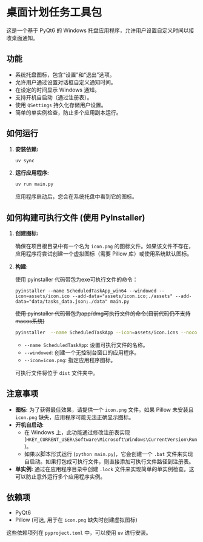 # 桌面计划任务工具包

这是一个基于 PyQt6 的 Windows 托盘应用程序，允许用户设置自定义时间以接收桌面通知。

## 功能

- 系统托盘图标，包含“设置”和“退出”选项。
- 允许用户通过设置对话框自定义通知时间。
- 在设定的时间显示 Windows 通知。
- 支持开机自启动（通过注册表）。
- 使用 `QSettings` 持久化存储用户设置。
- 简单的单实例检查，防止多个应用副本运行。

## 如何运行

1.  **安装依赖:**

    ```bash
    uv sync 
    ```
2.  **运行应用程序:**

    ```bash
    uv run main.py
    ```

    应用程序启动后，您会在系统托盘中看到它的图标。

## 如何构建可执行文件 (使用 PyInstaller)
1. **创建图标:**

    确保在项目根目录中有一个名为 `icon.png` 的图标文件。如果该文件不存在，应用程序将尝试创建一个虚拟图标（需要 Pillow 库）或使用系统默认图标。

2. **构建:**

   使用 pyinstaller 代码带包为exe可执行文件的命令：
    ```shell
    pyinstaller --name ScheduledTaskApp_win64 --windowed --icon=assets/icon.ico --add-data="assets/icon.ico;./assets" --add-data="data/tasks_data.json;./data" main.py
    ```
    ~~使用 pyinstaller 代码带包为app/dmg可执行文件的命令(目前代码仍不支持macos系统)~~
    ```bash
    pyinstaller  --name ScheduledTaskApp --icon=assets/icon.icns --noconsole  --add-data="assets/icon.icns:./assets" --add-data="data/tasks_data.json:./data" main.py
    ```
    -   `--name ScheduledTaskApp`: 设置可执行文件的名称。
    -   `--windowed`: 创建一个无控制台窗口的应用程序。
    -   `--icon=icon.png`: 指定应用程序图标。

    可执行文件将位于 `dist` 文件夹中。

## 注意事项

-   **图标:** 为了获得最佳效果，请提供一个 `icon.png` 文件。如果 Pillow 未安装且 `icon.png` 缺失，应用程序可能无法正确显示图标。
-   **开机自启动:** 
    -   在 Windows 上，此功能通过修改注册表实现 (`HKEY_CURRENT_USER\Software\Microsoft\Windows\CurrentVersion\Run`)。
    -   如果以脚本形式运行 (`python main.py`)，它会创建一个 `.bat` 文件来实现自启动。如果打包成可执行文件，则直接添加可执行文件路径到注册表。
-   **单实例:** 通过在应用程序目录中创建 `.lock` 文件来实现简单的单实例检查。这可以防止意外运行多个应用程序实例。

## 依赖项

-   PyQt6
-   Pillow (可选, 用于在 `icon.png` 缺失时创建虚拟图标)

这些依赖项列在 `pyproject.toml` 中，可以使用 `uv` 进行安装。
